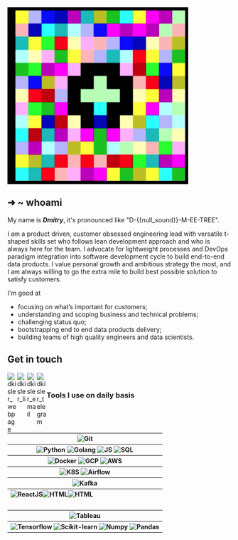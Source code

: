 <img src="./fig/hello_world.png" align="center"/>

## ➜  ~ whoami

My name is <em><strong>Dmitry</strong></em>, it's pronounced like "D-{{null_sound}}-M-EE-TREE".

I am a product driven, customer obsessed engineering lead with versatile t-shaped skills set who follows lean development approach and who is always here for the team. I advocate for lightweight processes and DevOps paradigm integration into software development cycle to build end-to-end data products. I value personal growth and ambitious strategy the most, and I am always willing to go the extra mile to build best possible solution to satisfy customers.

I'm good at

- focusing on what’s important for customers;
- understanding and scoping business and technical problems;
- challenging status quo;
- bootstrapping end to end data products delivery;
- building teams of high quality engineers and data scientists.

## Get in touch

<a href="https://www.dkisler.com" target="_blank" rel="noreferrer noopener"><img align="left" src="https://www.flaticon.com/svg/static/icons/svg/1946/1946488.svg" alt="dkisler_webpage" width="22px"/></a>
<a href="https://linkedin.com/in/dkisler" target="_blank" rel="noreferrer noopener"><img align="left" src="https://cdn.jsdelivr.net/npm/simple-icons@3.0.1/icons/linkedin.svg" alt="dkisler_li" width="22px"/></a>
<a href="mailto:admin@dkisler.com?subject=get%20in%20touch%20from%20github.com" target="_blank" rel="noreferrer noopener"><img align="left" src="https://cdn.jsdelivr.net/npm/simple-icons@3.0.1/icons/gmail.svg" alt="dkisler_email" width="22px"/></a>
<a href="https://t.me/dkisler" target="_blank" rel="noreferrer noopener"><img align="left" alt="dkisler_telegram" width="22px" src="https://cdn.jsdelivr.net/npm/simple-icons@v3/icons/telegram.svg" /></a>
<br/>


<!-- ![Visitor Count](https://profile-counter.glitch.me/kislerdm/count.svg) -->

### Tools I use on daily basis

<table style="border: 0">
    <tr>
        <th>
            <img align="central" src="https://simpleicons.org/icons/git.svg" alt="Git" height="40px" />
        </th>
    </tr>
    <tr>
        <th>
            <img align="central" src="https://simpleicons.org/icons/python.svg" alt="Python" height="40px" />
            <img align="central" src="https://simpleicons.org/icons/go.svg" alt="Golang" height="40px" />
            <img align="central" src="https://simpleicons.org/icons/javascript.svg" alt="JS" height="40px" />
            <img align="central" src="https://www.flaticon.com/svg/static/icons/svg/3161/3161115.svg" alt="SQL" height="40px" />
        </th>
    </tr>
    <tr>
        <th>
            <img align="central" src="https://simpleicons.org/icons/docker.svg" alt="Docker" height="40px" />
            <img align="central" src="https://simpleicons.org/icons/googlecloud.svg" alt="GCP" height="40px" />
            <img align="central" src="https://simpleicons.org/icons/amazonaws.svg" alt="AWS" height="40px" />
        </th>
    </tr>
    <tr>
        <th>
            <img align="central" src="https://simpleicons.org/icons/kubernetes.svg" alt="K8S" height="40px" />
            <img align="central" src="https://simpleicons.org/icons/apacheairflow.svg" alt="Airflow" height="40px" />
        </th>
    </tr>
    <tr>
        <th>
            <img align="central" src="https://simpleicons.org/icons/apachekafka.svg" alt="Kafka" height="40px" />
        </th>
    </tr>
    <tr>
        <th>
            <img align="left" src="https://simpleicons.org/icons/react.svg" alt="ReactJS" height="40px" />
            <img align="left" src="https://simpleicons.org/icons/html5.svg" alt="HTML" height="40px" />
            <img align="left" src="https://simpleicons.org/icons/css3.svg" alt="HTML" height="40px" />
        </th>
    </tr>
    <tr>
        <th>
            <img align="central" src="https://simpleicons.org/icons/tableau.svg" alt="Tableau" height="40px" />
        </th>
    </tr>
    <tr>
        <th>
            <img align="central" src="https://simpleicons.org/icons/tensorflow.svg" alt="Tensorflow" height="40px" />
            <img align="central" src="https://simpleicons.org/icons/scikit-learn.svg" alt="Scikit-learn" height="40px" />
            <img align="central" src="https://simpleicons.org/icons/numpy.svg" alt="Numpy" height="40px" />
            <img align="central" src="https://simpleicons.org/icons/pandas.svg" alt="Pandas" height="40px" />
        </th>
    </tr>
</table>
